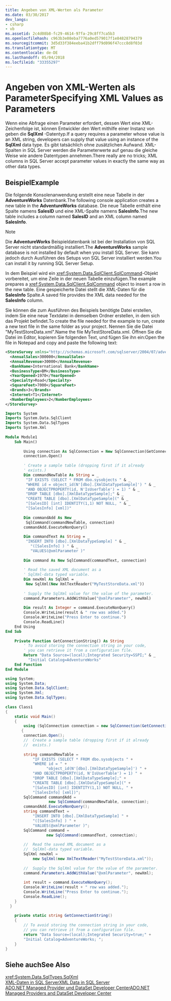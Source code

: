 ```yaml
---
title: Angeben von XML-Werten als Parameter
ms.date: 03/30/2017
dev_langs:
- csharp
- vb
ms.assetid: 2c4d08b8-fc29-4614-97fa-29c8ff7ca5b3
ms.openlocfilehash: c963b3e08eba7776a0ed579017f1e84828794379
ms.sourcegitcommit: 3d5d33f384eeba41b2dff79d096f47ccc8d8f03d
ms.translationtype: MT
ms.contentlocale: de-DE
ms.lasthandoff: 05/04/2018
ms.locfileid: "33355297"
---
```

# <a name="specifying-xml-values-as-parameters"></a><span data-ttu-id="d0fe2-102">Angeben von XML-Werten als Parameter</span><span class="sxs-lookup"><span data-stu-id="d0fe2-102">Specifying XML Values as Parameters</span></span>
<span data-ttu-id="d0fe2-103">Wenn eine Abfrage einen Parameter erfordert, dessen Wert eine XML-Zeichenfolge ist, können Entwickler den Wert mithilfe einer Instanz von geben die **SqlXml** -Datentyp.</span><span class="sxs-lookup"><span data-stu-id="d0fe2-103">If a query requires a parameter whose value is an XML string, developers can supply that value using an instance of the **SqlXml** data type.</span></span> <span data-ttu-id="d0fe2-104">Es gibt tatsächlich ohne zusätzlichen Aufwand. XML-Spalten in SQL Server werden die Parameterwerte auf genau die gleiche Weise wie andere Datentypen annehmen.</span><span class="sxs-lookup"><span data-stu-id="d0fe2-104">There really are no tricks; XML columns in SQL Server accept parameter values in exactly the same way as other data types.</span></span>  
  
## <a name="example"></a><span data-ttu-id="d0fe2-105">Beispiel</span><span class="sxs-lookup"><span data-stu-id="d0fe2-105">Example</span></span>  
 <span data-ttu-id="d0fe2-106">Die folgende Konsolenanwendung erstellt eine neue Tabelle in der **AdventureWorks** Datenbank.</span><span class="sxs-lookup"><span data-stu-id="d0fe2-106">The following console application creates a new table in the **AdventureWorks** database.</span></span> <span data-ttu-id="d0fe2-107">Die neue Tabelle enthält eine Spalte namens **SalesID** und eine XML-Spalte namens **SalesInfo**.</span><span class="sxs-lookup"><span data-stu-id="d0fe2-107">The new table includes a column named **SalesID** and an XML column named **SalesInfo**.</span></span>  
  
> [!NOTE]
>  <span data-ttu-id="d0fe2-108">Die **AdventureWorks** Beispieldatenbank ist bei der Installation von SQL Server nicht standardmäßig installiert.</span><span class="sxs-lookup"><span data-stu-id="d0fe2-108">The **AdventureWorks** sample database is not installed by default when you install SQL Server.</span></span> <span data-ttu-id="d0fe2-109">Sie kann jedoch durch Ausführen des Setups von SQL Server installiert werden.</span><span class="sxs-lookup"><span data-stu-id="d0fe2-109">You can install it by running SQL Server Setup.</span></span>  
  
 <span data-ttu-id="d0fe2-110">In dem Beispiel wird ein <xref:System.Data.SqlClient.SqlCommand>-Objekt vorbereitet, um eine Zeile in der neuen Tabelle einzufügen.</span><span class="sxs-lookup"><span data-stu-id="d0fe2-110">The example prepares a <xref:System.Data.SqlClient.SqlCommand> object to insert a row in the new table.</span></span> <span data-ttu-id="d0fe2-111">Eine gespeicherte Datei stellt die XML-Daten für die **SalesInfo** Spalte.</span><span class="sxs-lookup"><span data-stu-id="d0fe2-111">A saved file provides the XML data needed for the **SalesInfo** column.</span></span>  
  
 <span data-ttu-id="d0fe2-112">Sie können die zum Ausführen des Beispiels benötigte Datei erstellen, indem Sie eine neue Textdatei in demselben Ordner erstellen, in dem sich das Projekt befindet.</span><span class="sxs-lookup"><span data-stu-id="d0fe2-112">To create the file needed for the example to run, create a new text file in the same folder as your project.</span></span> <span data-ttu-id="d0fe2-113">Nennen Sie die Datei "MyTestStoreData.xml".</span><span class="sxs-lookup"><span data-stu-id="d0fe2-113">Name the file MyTestStoreData.xml.</span></span> <span data-ttu-id="d0fe2-114">Öffnen Sie die Datei im Editor, kopieren Sie folgenden Text, und fügen Sie ihn ein:</span><span class="sxs-lookup"><span data-stu-id="d0fe2-114">Open the file in Notepad and copy and paste the following text:</span></span>  
  
```xml  
<StoreSurvey xmlns="http://schemas.microsoft.com/sqlserver/2004/07/adventure-works/StoreSurvey">  
  <AnnualSales>300000</AnnualSales>  
  <AnnualRevenue>30000</AnnualRevenue>  
  <BankName>International Bank</BankName>  
  <BusinessType>BM</BusinessType>  
  <YearOpened>1970</YearOpened>  
  <Specialty>Road</Specialty>  
  <SquareFeet>7000</SquareFeet>  
  <Brands>3</Brands>  
  <Internet>T1</Internet>  
  <NumberEmployees>2</NumberEmployees>  
</StoreSurvey>  
```  
  
```vb  
Imports System  
Imports System.Data.SqlClient  
Imports System.Data.SqlTypes  
Imports System.Xml  
  
Module Module1  
    Sub Main()  
  
        Using connection As SqlConnection = New SqlConnection(GetConnectionString())  
        connection.Open()  
  
        ' Create a sample table (dropping first if it already  
        ' exists.)  
        Dim commandNewTable As String = _  
         "IF EXISTS (SELECT * FROM dbo.sysobjects " & _  
         "WHERE id = object_id(N'[dbo].[XmlDataTypeSample]') " & _  
         "AND OBJECTPROPERTY(id, N'IsUserTable') = 1) " & _  
         "DROP TABLE [dbo].[XmlDataTypeSample];" & _  
         "CREATE TABLE [dbo].[XmlDataTypeSample](" & _  
         "[SalesID] [int] IDENTITY(1,1) NOT NULL, " & _  
         "[SalesInfo] [xml])"  
  
        Dim commandAdd As New _  
         SqlCommand(commandNewTable, connection)  
        commandAdd.ExecuteNonQuery()  
  
        Dim commandText As String = _  
         "INSERT INTO [dbo].[XmlDataTypeSample] " & _  
           "([SalesInfo] ) " & _  
           "VALUES(@xmlParameter )"  
  
        Dim command As New SqlCommand(commandText, connection)  
  
        ' Read the saved XML document as a   
        ' SqlXml-data typed variable.  
        Dim newXml As SqlXml = _  
         New SqlXml(New XmlTextReader("MyTestStoreData.xml"))  
  
        ' Supply the SqlXml value for the value of the parameter.  
        command.Parameters.AddWithValue("@xmlParameter", newXml)  
  
        Dim result As Integer = command.ExecuteNonQuery()  
        Console.WriteLine(result & " row was added.")  
        Console.WriteLine("Press Enter to continue.")  
        Console.ReadLine()  
    End Using  
End Sub  
  
    Private Function GetConnectionString() As String  
        ' To avoid storing the connection string in your code,              
        ' you can retrieve it from a configuration file.   
        Return "Data Source=(local);Integrated Security=SSPI;" & _  
          "Initial Catalog=AdventureWorks"  
    End Function  
End Module  
```  
  
```csharp  
using System;  
using System.Data;  
using System.Data.SqlClient;  
using System.Xml;  
using System.Data.SqlTypes;  
  
class Class1  
{  
    static void Main()  
    {  
        using (SqlConnection connection = new SqlConnection(GetConnectionString()))  
       {  
        connection.Open();  
        //  Create a sample table (dropping first if it already  
        //  exists.)  
  
        string commandNewTable =   
            "IF EXISTS (SELECT * FROM dbo.sysobjects " +   
            "WHERE id = " +  
                  "object_id(N'[dbo].[XmlDataTypeSample]') " +   
            "AND OBJECTPROPERTY(id, N'IsUserTable') = 1) " +   
            "DROP TABLE [dbo].[XmlDataTypeSample];" +   
            "CREATE TABLE [dbo].[XmlDataTypeSample](" +   
            "[SalesID] [int] IDENTITY(1,1) NOT NULL, " +   
            "[SalesInfo] [xml])";  
        SqlCommand commandAdd =   
                   new SqlCommand(commandNewTable, connection);  
        commandAdd.ExecuteNonQuery();  
        string commandText =   
            "INSERT INTO [dbo].[XmlDataTypeSample] " +   
            "([SalesInfo] ) " +   
            "VALUES(@xmlParameter )";  
        SqlCommand command =   
                  new SqlCommand(commandText, connection);  
  
        //  Read the saved XML document as a   
        //  SqlXml-data typed variable.  
        SqlXml newXml =   
            new SqlXml(new XmlTextReader("MyTestStoreData.xml"));  
  
        //  Supply the SqlXml value for the value of the parameter.  
        command.Parameters.AddWithValue("@xmlParameter", newXml);  
  
        int result = command.ExecuteNonQuery();  
        Console.WriteLine(result + " row was added.");  
        Console.WriteLine("Press Enter to continue.");  
        Console.ReadLine();  
    }  
  }  
  
    private static string GetConnectionString()  
    {  
        // To avoid storing the connection string in your code,              
        // you can retrieve it from a configuration file.   
        return "Data Source=(local);Integrated Security=true;" +  
        "Initial Catalog=AdventureWorks; ";  
    }  
}  
```  
  
## <a name="see-also"></a><span data-ttu-id="d0fe2-115">Siehe auch</span><span class="sxs-lookup"><span data-stu-id="d0fe2-115">See Also</span></span>  
 <xref:System.Data.SqlTypes.SqlXml>  
 [<span data-ttu-id="d0fe2-116">XML-Daten in SQL Server</span><span class="sxs-lookup"><span data-stu-id="d0fe2-116">XML Data in SQL Server</span></span>](../../../../../docs/framework/data/adonet/sql/xml-data-in-sql-server.md)  
 [<span data-ttu-id="d0fe2-117">ADO.NET Managed Provider und DataSet Developer Center</span><span class="sxs-lookup"><span data-stu-id="d0fe2-117">ADO.NET Managed Providers and DataSet Developer Center</span></span>](http://go.microsoft.com/fwlink/?LinkId=217917)
